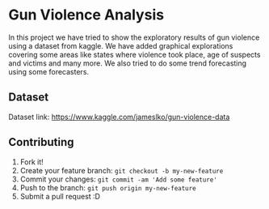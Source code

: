 # Gun Violence Analysis
In this project we have tried to show the exploratory results of gun violence using a dataset from kaggle. We have added graphical explorations covering some areas like states where violence took place, age of suspects and victims and many more.
We also tried to do some trend forecasting using some forecasters.

## Dataset
Dataset link: https://www.kaggle.com/jameslko/gun-violence-data

## Contributing
1. Fork it!
2. Create your feature branch: `git checkout -b my-new-feature`
3. Commit your changes: `git commit -am 'Add some feature'`
4. Push to the branch: `git push origin my-new-feature`
5. Submit a pull request :D



